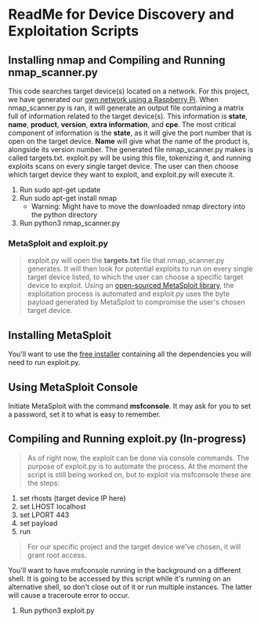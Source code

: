 ReadMe for Device Discovery and Exploitation Scripts
==

Installing nmap and Compiling and Running nmap_scanner.py
--

This code searches target device(s) located on a network. For this project, we have generated our [own network using a Raspberry Pi](https://thepi.io/how-to-use-your-raspberry-pi-as-a-wireless-access-point/). When nmap_scanner.py is ran, it will generate an output file containing a matrix full of information related to the target device(s). This information is **state**, **name**, **product**, **version**, **extra information**, and **cpe**. The most critical component of information is the **state**, as it will give the port number that is open on the target device. **Name** will give what the name of the product is, alongside its version number. The generated file nmap_scanner.py makes is called targets.txt. exploit.py will be using this file, tokenizing it, and running exploits scans on every single target device. The user can then choose which target device they want to exploit, and exploit.py will execute it. 

1. Run sudo apt-get update
2. Run sudo apt-get install nmap 
    - Warning: Might have to move the downloaded nmap directory into the python directory
3. Run python3 nmap_scanner.py<br>

<h3> MetaSploit and exploit.py </h3>

> exploit.py will open the **targets.txt** file that nmap_scanner.py generates. It will then look for potential exploits to run on every single target device listed, to which the user can choose a specific target device to exploit. Using an [open-sourced MetaSploit library](https://pypi.org/project/pymetasploit3/), the exploitation process is automated and exploit.py uses the byte payload generated by MetaSploit to compromise the user's chosen target device.

Installing MetaSploit
--

You'll want to use the [free installer](https://github.com/rapid7/metasploit-framework/wiki/Nightly-Installers) containing all the dependencies you will need to run exploit.py.

Using MetaSploit Console
--

Initiate MetaSploit with the command **msfconsole**. It may ask for you to set a password, set it to what is easy to remember. <br>

Compiling and Running exploit.py (In-progress)
--

> As of right now, the exploit can be done via console commands. The purpose of exploit.py is to automate the process. At the moment the script is still being worked on, but to exploit via msfconsole these are the steps:
1. set rhosts (target device IP here)
2. set LHOST localhost
3. set LPORT 443
4. set payload
5. run

> For our specific project and the target device we've chosen, it will grant root access.

You'll want to have msfconsole running in the background on a different shell. It is going to be accessed by this script while it's running on an alternative shell, so don't close out of it or run multiple instances. The latter will cause a traceroute error to occur. 

1. Run python3 exploit.py 
